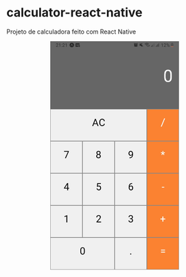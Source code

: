 # calculator-react-native
Projeto de calculadora feito com React Native

<p align="center">
  <img src="https://github.com/IsabelaMarques07/calculator-react-native/blob/main/images/calc.jpeg?raw=true" width="300px">
</p>
